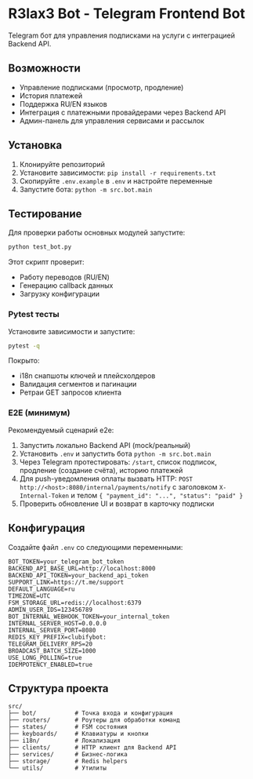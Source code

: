# R3lax3 Bot - Telegram Frontend Bot

Telegram бот для управления подписками на услуги с интеграцией Backend API.

## Возможности

- Управление подписками (просмотр, продление)
- История платежей
- Поддержка RU/EN языков
- Интеграция с платежными провайдерами через Backend API
- Админ-панель для управления сервисами и рассылок

## Установка

1. Клонируйте репозиторий
2. Установите зависимости: `pip install -r requirements.txt`
3. Скопируйте `.env.example` в `.env` и настройте переменные
4. Запустите бота: `python -m src.bot.main`

## Тестирование

Для проверки работы основных модулей запустите:

```bash
python test_bot.py
```

Этот скрипт проверит:
- Работу переводов (RU/EN)
- Генерацию callback данных
- Загрузку конфигурации

### Pytest тесты

Установите зависимости и запустите:

```bash
pytest -q
```

Покрыто:
- i18n снапшоты ключей и плейсхолдеров
- Валидация сегментов и пагинации
- Ретраи GET запросов клиента

### E2E (минимум)

Рекомендуемый сценарий e2e:
1. Запустить локально Backend API (mock/реальный)
2. Установить `.env` и запустить бота `python -m src.bot.main`
3. Через Telegram протестировать: `/start`, список подписок, продление (создание счёта), историю платежей
4. Для push-уведомления оплаты вызвать HTTP:
   `POST http://<host>:8080/internal/payments/notify` с заголовком `X-Internal-Token` и телом `{ "payment_id": "...", "status": "paid" }`
5. Проверить обновление UI и возврат в карточку подписки

## Конфигурация

Создайте файл `.env` со следующими переменными:

```env
BOT_TOKEN=your_telegram_bot_token
BACKEND_API_BASE_URL=http://localhost:8000
BACKEND_API_TOKEN=your_backend_api_token
SUPPORT_LINK=https://t.me/support
DEFAULT_LANGUAGE=ru
TIMEZONE=UTC
FSM_STORAGE_URL=redis://localhost:6379
ADMIN_USER_IDS=123456789
BOT_INTERNAL_WEBHOOK_TOKEN=your_internal_token
INTERNAL_SERVER_HOST=0.0.0.0
INTERNAL_SERVER_PORT=8080
REDIS_KEY_PREFIX=clubifybot:
TELEGRAM_DELIVERY_RPS=20
BROADCAST_BATCH_SIZE=1000
USE_LONG_POLLING=true
IDEMPOTENCY_ENABLED=true
```

## Структура проекта

```
src/
├── bot/           # Точка входа и конфигурация
├── routers/       # Роутеры для обработки команд
├── states/        # FSM состояния
├── keyboards/     # Клавиатуры и кнопки
├── i18n/          # Локализация
├── clients/       # HTTP клиент для Backend API
├── services/      # Бизнес-логика
├── storage/       # Redis helpers
└── utils/         # Утилиты
```
